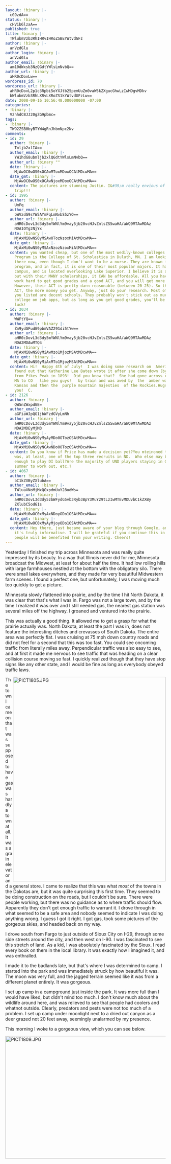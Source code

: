 ```yaml
---
layout: !binary |-
  cG9zdA==
status: !binary |-
  cHVibGlzaA==
published: true
title: !binary |-
  TWlubmVzb3RhIHRvIHRoZSBEYWtvdGFz
author: !binary |-
  anVzdGlu
author_login: !binary |-
  anVzdGlu
author_email: !binary |-
  am10dWxsb3NzQGdtYWlsLmNvbQ==
author_url: !binary |-
  aHR0cDovLw==
wordpress_id: 70
wordpress_url: !binary |-
  aHR0cDovL2p1c3Rpbi5oYXJtb25pemUuZm0vaW5kZXgucGhwLzIwMDgvMDkv
  bWlubmVzb3RhLXRvLXRoZS1kYWtvdGFzLw==
date: 2008-09-16 10:56:48.000000000 -07:00
categories:
- !binary |-
  V2hhdCBJJ20gZG9pbmc=
tags:
- !binary |-
  TW92ZSB0byBTYW4gRnJhbmNpc2Nv
comments:
- id: 29
  author: !binary |-
    Tmljb2xlIA==
  author_email: !binary |-
    YW1hdG8ubmljb2xlQGdtYWlsLmNvbQ==
  author_url: !binary ""
  date: !binary |-
    MjAwOC0wOS0xOCAwMToxMDoxOCAtMDcwMA==
  date_gmt: !binary |-
    MjAwOC0wOS0xOCAwNjoxMDoxOCAtMDcwMA==
  content: The pictures are stunning Justin. I&#39;m really envious of this entire
    trip!!!
- id: 1995
  author: !binary |-
    UmFq
  author_email: !binary |-
    bWVzdG9sYW5AYmFqLmNvbS5zYQ==
  author_url: !binary |-
    aHR0cDovL3d3dy5mYWNlYm9vay5jb20vcHJvZmlsZS5waHA/aWQ9MTAwMDAz
    NDA1OTg2NjYx
  date: !binary |-
    MjAxMi0wNS0yMSAwOTozNzoxMiAtMDcwMA==
  date_gmt: !binary |-
    MjAxMi0wNS0yMSAxNzozNzoxMiAtMDcwMA==
  content: you wanted cheap, but one of the most wedily-known colleges with a Nursing
    Program is the College of St. Scholastica in Duluth, MN. I am looking at going
    there now, even though I don't want to be a nurse. They are known for their nursing
    program, and in fact, it is one of their most popular majors. It has a beautiful
    campus, and is located overlooking Lake Superior. I believe it is aroud 35k/yr,
    but with their MANY scholarships, it CAN be affordable. All you have to do is
    work hard to get good grades and a good ACT, and you will get more scholarships.
    However, their ACT is pretty darn reasonable (between 20-25). So the higher your
    ACT, the more money you get. Anyway, just do your research. Most of the schools
    you listed are decent schools. They probably won't stick out as much as a private
    college on job apps, but as long as you get good grades, you'll be okay. Good
    luck!
- id: 2034
  author: !binary |-
    WWFtYQ==
  author_email: !binary |-
    Zm9ydGFudG9pbmVAZ291di5tYw==
  author_url: !binary |-
    aHR0cDovL3d3dy5mYWNlYm9vay5jb20vcHJvZmlsZS5waHA/aWQ9MTAwMDAz
    NDA2MDAwMTQ4
  date: !binary |-
    MjAxMi0wNS0yMiAwMzo1MjozMSAtMDcwMA==
  date_gmt: !binary |-
    MjAxMi0wNS0yMiAxMTo1MjozMSAtMDcwMA==
  content: Hi!  Happy 4th of July!  I was doing some research on  America the Beautiful  and
    found out that Katherine Lee Bates wrote it after she come down (by cairarge)
    from Pikes Peak in 1893!  Did you know that?  She had gone across country from
    MA to CO   like you guys!   by train and was awed by  the  amber waves of grain  in
    Kansas and then the  purple mountain majesties  of the Rockies.Hugs to all of
    you!  C.
- id: 2126
  author: !binary |-
    QW5nZWxpdGE=
  author_email: !binary |-
    aGFiaWJpQG1jbWFzdGVyLmNh
  author_url: !binary |-
    aHR0cDovL3d3dy5mYWNlYm9vay5jb20vcHJvZmlsZS5waHA/aWQ9MTAwMDAz
    NDA2MDEyMjM3
  date: !binary |-
    MjAxMi0wNS0yMyAyMDo0OTozOSAtMDcwMA==
  date_gmt: !binary |-
    MjAxMi0wNS0yNCAwNDo0OTozOSAtMDcwMA==
  content: Do you know if Price has made a decision yet?You mteinoned that McGovern
    was, at least, one of the top three recruits in ND.  Who else may be talented
    enough to play DI ball?Are the majority of UND players staying in GF over the
    summer to work out, etc.?
- id: 4067
  author: !binary |-
    bC1kZXByZXlubA==
  author_email: !binary |-
    TWluaXNoMjMxQGxpdmUuY28udWs=
  author_url: !binary |-
    aHR0cDovL3d3dy5zbWFydG5vb3Ryb3BpY3MuY29tLzIwMTEvMDUvbC1kZXBy
    ZXlubC5odG1s
  date: !binary |-
    MjAxMi0wOC0xMyAxNDoyODo1OSAtMDcwMA==
  date_gmt: !binary |-
    MjAxMi0wOC0xMyAyMjoyODo1OSAtMDcwMA==
  content: Hey there, just became aware of your blog through Google, and found that
    it's truly informative. I will be grateful if you continue this in future. Many
    people will be benefited from your writing. Cheers!
---
```

Yesterday I finished my trip across Minnesota and was really quite impressed by its beauty. In a way that Illinois never did for me, Minnesota broadcast the Midwest, at least for about half the time. It had low rolling hills with large farmhouses nestled at the bottom with the obligatory silo. There were small lakes everywhere, and they made for very beautiful Midwestern farm scenes. I found a perfect one, but unfortunately, I was moving much too quickly to get a picture.

Minnesota slowly flattened into prairie, and by the time I hit North Dakota, it was clear that that's what I was in. Fargo was not a large town, and by the time I realized it was over and I still needed gas, the nearest gas station was several miles off the highway. I groaned and ventured into the prairie.

This was actually a good thing. It allowed me to get a grasp for what the prairie actually was. North Dakota, at least the part I was in, does not feature the interesting ditches and crevasses of South Dakota. The entire area was perfectly flat. I was cruising at 75 mph down country roads and did not feel for a second that this was too fast. You could see oncoming traffic from literally miles away. Perpendicular traffic was also easy to see, and at first it made me nervous to see traffic that was heading on a clear collision course moving so fast. I quickly realized though that they have stop signs like any other state, and I would be fine as long as everybody obeyed traffic laws.

<img style="float:right;" src="http://justin.harmonize.fm/wp-content/uploads/2008/09/pict1805.jpg" alt="PICT1805.JPG" width="480" height="640" />

The town I came on that was supposed to have gas was hardly a town at all. It was a grain elevator and a general store. I came to realize that this was what <em>most</em> of the towns in the Dakotas are, but it was quite surprising this first time. They seemed to be doing construction on the roads, but I couldn't be sure. There were people working, but there was no guidance as to where traffic should flow. Apparently they don't get enough traffic to warrant it. I drove through in what seemed to be a safe area and nobody seemed to indicate I was doing anything wrong. I guess I got it right. I got gas, took some pictures of the gorgeous skies, and headed back on my way.

I drove south from Fargo to just outside of Sioux City on I-29, through some side streets around the city, and then west on I-90. I was fascinated to see this stretch of land. As a kid, I was absolutely fascinated by the Sioux. I read every book on them in the local library. It was exactly how I imagined it, and was enthralled.

I made it to the badlands late, but that's where I was determined to camp. I started into the park and was immediately struck by how beautiful it was. The moon was very full, and the jagged terrain seemed like it was from a different planet entirely. It was gorgeous.

I set up camp in a campground just inside the park. It was more full than I would have liked, but didn't mind too much. I don't know much about the wildlife around here, and was relieved to see that people had coolers and whatnot outside. Clearly, predators and pests were not too much of a problem. I set up camp under moonlight next to a dried out canyon as a deer grazed not 20 feet away, seemingly unalarmed by my presence.

This morning I woke to a gorgeous view, which you can see below.

<img src="http://justin.harmonize.fm/wp-content/uploads/2008/09/pict1809-2.jpg" alt="PICT1809.JPG" width="512" height="384" />
